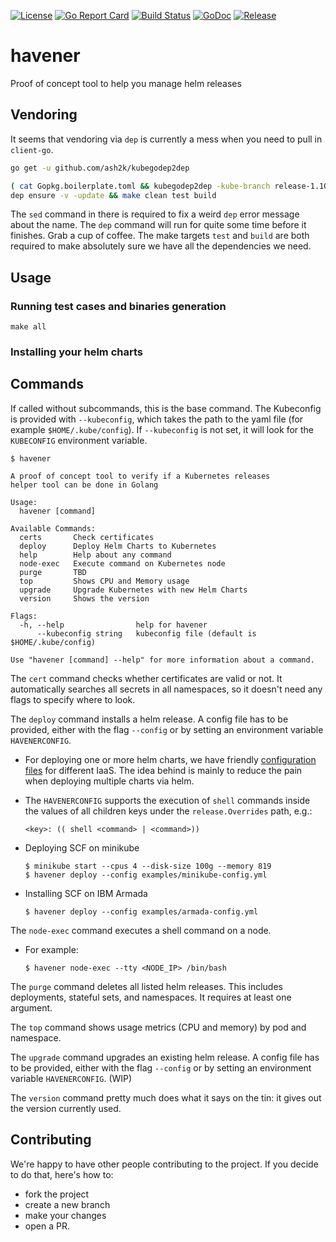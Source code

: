 [![License](https://img.shields.io/github/license/homeport/havener.svg)](https://github.com/homeport/havener/blob/master/LICENSE)
[![Go Report Card](https://goreportcard.com/badge/github.com/homeport/havener)](https://goreportcard.com/report/github.com/homeport/havener)
[![Build Status](https://travis-ci.org/homeport/havener.svg?branch=develop)](https://travis-ci.org/homeport/havener)
[![GoDoc](https://godoc.org/github.com/homeport/havener/pkg?status.svg)](https://godoc.org/github.com/homeport/havener/pkg)
[![Release](https://img.shields.io/github/release/homeport/havener.svg)](https://github.com/homeport/havener/releases/latest)

# havener
Proof of concept tool to help you manage helm releases

## Vendoring
It seems that vendoring via `dep` is currently a mess when you need to pull in `client-go`.

```sh
go get -u github.com/ash2k/kubegodep2dep

( cat Gopkg.boilerplate.toml && kubegodep2dep -kube-branch release-1.10 -client-go-branch release-7.0 ) | sed 's:go4.org/errorutil:go4.org:' > Gopkg.toml
dep ensure -v -update && make clean test build
```

The `sed` command in there is required to fix a weird `dep` error message about the name. The `dep` command will run for quite some time before it finishes. Grab a cup of coffee. The make targets `test` and `build` are both required to make absolutely sure we have all the dependencies we need.

## Usage
### Running test cases and binaries generation
```
make all
```
### Installing your helm charts


## Commands

If called without subcommands, this is the base command. The Kubeconfig is provided with `--kubeconfig`, which takes the path to the yaml file (for example `$HOME/.kube/config`). If `--kubeconfig` is not set, it will look for the `KUBECONFIG` environment variable.

```
$ havener

A proof of concept tool to verify if a Kubernetes releases
helper tool can be done in Golang

Usage:
  havener [command]

Available Commands:
  certs       Check certificates
  deploy      Deploy Helm Charts to Kubernetes
  help        Help about any command
  node-exec   Execute command on Kubernetes node
  purge       TBD
  top         Shows CPU and Memory usage
  upgrade     Upgrade Kubernetes with new Helm Charts
  version     Shows the version

Flags:
  -h, --help                help for havener
      --kubeconfig string   kubeconfig file (default is $HOME/.kube/config)

Use "havener [command] --help" for more information about a command.

```

The `cert` command checks whether certificates are valid or not. It automatically searches all secrets in all namespaces, so it doesn't need any flags to specify where to look.

The `deploy` command installs a helm release. A config file has to be provided, either with the flag `--config` or by setting an environment variable `HAVENERCONFIG`.

- For deploying one or more helm charts, we have friendly [configuration files](https://github.com/homeport/havener/tree/develop/examples) for different IaaS. The idea behind is mainly to reduce the pain when deploying multiple charts via helm.

- The `HAVENERCONFIG` supports the execution of `shell` commands inside the values of all children keys under the `release.Overrides` path, e.g.:

   `<key>: (( shell <command> | <command>))`

- Deploying SCF on minikube

   ```
   $ minikube start --cpus 4 --disk-size 100g --memory 819
   $ havener deploy --config examples/minikube-config.yml
   ```

- Installing SCF on IBM Armada

  ```
  $ havener deploy --config examples/armada-config.yml
  ```

The `node-exec` command executes a shell command on a node. 

- For example:

  ```
  $ havener node-exec --tty <NODE_IP> /bin/bash
  ```

The `purge` command deletes all listed helm releases. This includes deployments, stateful sets, and namespaces. It requires at least one argument.

The `top` command shows usage metrics (CPU and memory) by pod and namespace.

The `upgrade` command upgrades an existing helm release. A config file has to be provided, either with the flag `--config` or by setting an environment variable `HAVENERCONFIG`. (WIP)

The `version` command pretty much does what it says on the tin: it gives out the version currently used.


## Contributing

We're happy to have other people contributing to the project. If you decide to do that, here's how to: 
- fork the project
- create a new branch
- make your changes
- open a PR.